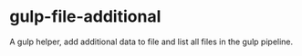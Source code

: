 # gulp-file-additional
A gulp helper, add additional data to file and list all files in the gulp pipeline.
